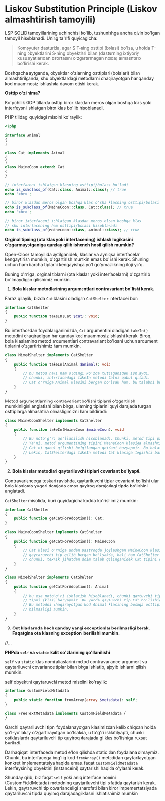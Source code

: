 # Liskov Substitution Principle (Liskov almashtirish tamoyili)

LSP SOLID tamoyillarining uchinchisi bo'lib, tushunishga ancha qiyin bo'lgan tamoyil hisoblanadi. Uning ta'rifi quyidagicha:

> Kompyuter dasturida, agar S T-ning osttipi (bolasi) bo'lsa, u holda T-ning obyektlarini S-ning obyektlari bilan (dasturning ixtiyoriy xususiyatlaridan birortasini o'zgartirmagan holda) almashtirib bo'linishi kerak.

Boshqacha aytganda, obyektlar o'zlarining osttiplari (bolalari) bilan almashtirilganda, shu obyektlardagi metodlarni chaqirayotgan har qanday kod muammosiz ishlashda davom etishi kerak.

**Osttip o'zi nima?**

Ko'pchilik OOP tillarda osttip biror klasdan meros olgan boshqa klas yoki interfeysni ishlatgan biror klas bo'lib hisoblanadi.

PHP tilidagi quyidagi misolni ko'raylik:

```php
<?php

interface Animal
{
}

class Cat implements Animal
{
}
class MaineCoon extends Cat
{
}

// interfaceni ishlatgan klasning osttipi/bolasi bo'ladi
echo is_subclass_of(Cat::class, Animal::class); // true
echo '<br>';

// biror klasdan meros olgan boshqa klas o'sha klasning osttipi/bolasi hisoblanadi
echo is_subclass_of(MaineCoon::class, Cat::class); // true
echo '<br>';

// biror interfaceni ishlatgan klasdan meros olgan boshqa klas
// shu interfacening ham osttipi/bolasi hisoblanadi
echo is_subclass_of(MaineCoon::class, Animal::class); // true
```

**Orginal tipning (ota klas yoki interfacening) ishlash logikasini o'zgarmayotganiga qanday qilib ishonch hosil qilish mumkin?**

Open-Close tamoyilida aytilganidek, klaslar va ayniqsa interfacelar kengaytirish mumkin, o'zgartirish mumkin emas bo'lishi kerak. Shuning uchun ham barcha tiplarni kengayishga yo'l qo'ymaslikning iloji yo'q.

Buning o'rniga, orginal tiplarni (ota klaslar yoki interfacelarni) o'zgartirib bo'lmaydigan qilishimiz mumkin.

1. **Bola klaslar metodlarining argumentlari contravariant bo'lishi kerak.**

Faraz qilaylik, bizda `Cat` klasini oladigan `CatShelter` interfacei bor:

```php
interface CatShelter
{
	public function takeIn(Cat $cat): void;
}
```

Bu interfacedan foydalanganimizda, `Cat` argumentini oladigan `takeIn()` metodini chaqiradigan har qanday kod muammosiz ishlashi kerak. Biroq, bola klaslarning metod argumentlari contravariant bo'lgani uchun argument tiplarini o'zgartirishimiz ham mumkin.

```php
class MixedShelter implements CatShelter
{
	public function takeIn(Animal $animal): void
	{
		// bu metod hali ham oldingi ko'zda tutilganidek ishlaydi.
		// chunki, interfacedagi takeIn metodi Catni qabul qiladi.
		// Cat o'rniga Animal klasini bergan bo'lsak ham, bu talabni buzmaydi.
	}
}
```

Metod argumentlarning contravariant bo'lishi tiplarni o'zgartirish mumkinligini anglatishi bilan birga, ularning tiplarini quyi darajada turgan osttiplarga almashtira olmasligimizni ham bildiradi:

```php
class MaineCoonShelter implements CatShelter
{
	public function takeIn(MaineCoon $maineCoon): void
	{
		// Bu noto'g'ri qo'llanilish hisoblanadi. Chunki, metod tipi pastroqdagi osttip/bola klas bilan almashtirilyapti
		// Ya'ni, metod argumentining tipini MaineCoon klasiga almashtirib, CatShelter interfaceida e'lon qilingan va har qanday
		// Cat ni qabul qilishi belgilangan qoidani buzyapmiz. Bu holatda endi faqat metod MaineCoon tipidagi obyektlarni qabul qiladi
		// Lekin, CatShelterdagi takeIn metodi Cat klasiga tegishli barcha obyektlarni qabul qilishi kerak.
	}
}
```

2. **Bola klaslar metodlari qaytariluvchi tiplari covariant bo'lyapti.**

Contravariancega teskari ravishda, qaytariluvchi tiplar covariant bo'lishi ular bola klaslarda yuqori darajada emas quyiroq darajadagi tipda bo'lishini anglatadi.

`CatShelter` misolida, buni quyidagicha kodda ko'rishimiz mumkin:

```php
interface CatShelter
{
	public function getCatForAdoption(): Cat;
}

class MaineCoonShelter implements CatShelter
{
	public function getCatForAdoption(): MaineCoon
	{
		// Cat klasi o'rniga undan pastroqda joylashgan MaineCoon klasini
		// qaytaruvchi tip qilib bergan bo'lsakda, hali ham CatShelter contractini qanoatlantiryapmiz
		// chunki, texnik jihatdan doim talab qilinganidek Cat tipini qaytaryapmiz
	}
}
```

```php
class MixedShelter implements CatShelter
{
	public function getCatForAdoption(): Animal
	{
		// bu esa noto'g'ri ishlatish hisoblanadi, chunki qaytuvchi tipga yuqori darajadagi
		// tipni (klas) beryapmiz. Bu yerda qaytuvchi tip Cat bo'lishiga kafolat bera olmaymiz.
		// Bu metodni chaqirayotgan kod Animal klasining boshqa osttipi (bola klasi) bilan ishlashni
		// bilmasligi mumkin.
	}
}
```

3. **Ost klaslarnda hech qanday yangi exceptionlar berilmasligi kerak. Faqatgina ota klasning exceptioni berilishi mumkin.**

//...

**PHPda `self` va `static` kalit so'zlarining qo'llanilishi**

`self` va `static` klas nomi aliaslarini metod contravariance argument  va qaytariluvchi covariance tiplar bilan birga ishlatib, ajoyib ishlarni qilish mumkin.

self obyektini qaytaruvchi metod misolini ko'raylik:

```php
interface CustomFieldMetadata
{
	public static function fromArray(array $metadata): self;
}

class FreeTextMetadata implements CustomFieldMetadata {
}
```

Garchi qaytariluvchi tipni foydalanayotgan klasimizdan kelib chiqqan holda yo'l-yo'lakay o'zgartirayotgan bo'lsakda, u to'g'ri ishlatilyapti, chunki ostklaslarda qaytariluvchi tip quyiroq darajada gi klas bo'lishiga ruxsat beriladi.

Darhaqiqat, interfaceda metod e'lon qilishda static dan foydalana olmaymiz. Chunki, bu interfacega bog'liq kod `fromArray()` metodidan qaytarilayotgan konkret implementatsiya haqida emas, faqat `CustomFieldMetadata` interfeysining obyektini (instanceini) qaytarishi haqida o'ylashi kerak.

Shunday qilib, biz faqat `self` yoki aniq interface nomini (CustomFieldMetada) metodning qaytariluvchi tipi sifatida qaytarish kerak. Lekin, qaytaruvchi tip covarianceligi sharofati bilan biror impementatsiyada qaytariluvchi tipda quyiroq darajadagi klasni ishlatishimiz mumkin.
